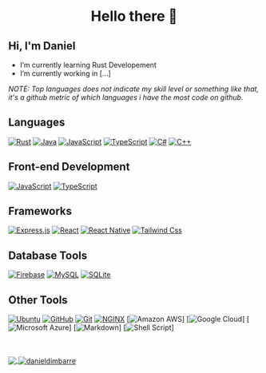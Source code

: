 <h1 align="center">Hello there  👋</h1>

## Hi, I'm Daniel

- I’m currently learning Rust Developement
- I’m currently working in [...]

*NOTE: Top languages does not indicate my skill level or something like that, it's a github metric of which languages i have the most code on github.*

## Languages

[![Rust](https://img.shields.io/badge/Rust-000000?style=for-the-badge&logo=rust&logoColor=white)](https://www.rust-lang.org/)
[![Java](https://img.shields.io/badge/Java-ED8B00?style=for-the-badge&logo=java&logoColor=white)](https://oracle.com/java)
[![JavaScript](https://img.shields.io/badge/JavaScript-323330?style=for-the-badge&logo=javascript&logoColor=F7DF1E)](https://www.javascript.com/)
[![TypeScript](https://img.shields.io/badge/TypeScript-007ACC?style=for-the-badge&logo=typescript&logoColor=white)](https://www.typescriptlang.org/)
[![C#](https://img.shields.io/badge/C%23-239120?style=for-the-badge&logo=c-sharp&logoColor=white)](https://docs.microsoft.com/en-us/dotnet/csharp/language-reference/language-specification/introduction)
[![C++](https://img.shields.io/badge/C%2B%2B-00599C?style=for-the-badge&logo=c%2B%2B&logoColor=white)](https://www.cplusplus.com/)

## Front-end Development

[![JavaScript](https://img.shields.io/badge/JavaScript-323330?style=for-the-badge&logo=javascript&logoColor=F7DF1E)](https://www.javascript.com/)
[![TypeScript](https://img.shields.io/badge/TypeScript-007ACC?style=for-the-badge&logo=typescript&logoColor=white)](https://www.typescriptlang.org/)


## Frameworks

[![Express.js](https://img.shields.io/badge/Express.js-404D59?style=for-the-badge)](http://expressjs.com/)
[![React](https://img.shields.io/badge/React-20232A?style=for-the-badge&logo=react&logoColor=61DAFB)](https://reactjs.org/)
[![React Native](https://img.shields.io/badge/React_Native-20232A?style=for-the-badge&logo=react&logoColor=61DAFB)](https://reactnative.dev/)
[![Tailwind Css](https://img.shields.io/badge/Tailwind_CSS-38B2AC?style=for-the-badge&logo=tailwind-css&logoColor=white)](https://tailwindcss.com/)

## Database Tools

[![Firebase](https://img.shields.io/badge/Firebase-F6820D?style=for-the-badge&logo=firebase&logoColor=white)](https://firebase.google.com/)
[![MySQL](https://img.shields.io/badge/MySQL-00000F?style=for-the-badge&logo=mysql&logoColor=white)](https://www.mysql.com/)
[![SQLite](https://img.shields.io/badge/SQLite-07405E?style=for-the-badge&logo=sqlite&logoColor=white)](https://sqlite.org/index.html)


## Other Tools

[![Ubuntu](https://img.shields.io/badge/Ubuntu-E95420?style=for-the-badge&logo=ubuntu&logoColor=white)](https://ubuntu.com/)
[![GitHub](https://img.shields.io/badge/GitHub-04B404?style=for-the-badge&logo=GitHub)](https://github.com)
[![Git](https://img.shields.io/badge/Git-FA5858?style=for-the-badge&logo=Git)](https://git-scm.com/)
[![NGINX](https://img.shields.io/badge/NGINX-269539?style=for-the-badge&logo=nginx&logoColor=fff)](https://www.nginx.com/)
[![Amazon AWS](https://img.shields.io/badge/Amazon_AWS-232F3E?style=for-the-badge&logo=amazon-aws&logoColor=white)]
[![Google Cloud](https://img.shields.io/badge/Google_Cloud-4285F4?style=for-the-badge&logo=google-cloud&logoColor=white)]
[![Microsoft Azure](https://img.shields.io/badge/Microsoft_Azure-0089D6?style=for-the-badge&logo=microsoft-azure&logoColor=white)]
[![Markdown](https://img.shields.io/badge/Markdown-000000?style=for-the-badge&logo=markdown&logoColor=white)]
[![Shell Script](https://img.shields.io/badge/Shell_Script-121011?style=for-the-badge&logo=gnu-bash&logoColor=white)]


<br />
<br />

<a href="https://github.com/danieldimbarre/danieldimbarre">
  <img align="center" src="https://github-readme-stats.anuraghazra1.vercel.app/api/top-langs/?username=danieldimbarre&theme=radical" />
</a>
<a href="https://github.com/danieldimbarre/danieldimbarre">
  <img align="center" src="https://github-readme-stats.anuraghazra1.vercel.app/api?username=danieldimbarre&show_icons=true&theme=radical&line_height=27" alt="danieldimbarre" />
</a>
